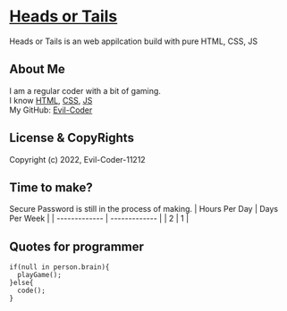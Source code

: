# [Heads or Tails](https://evil-coder-11212.github.io/Heads-or-Tails/)
Heads or Tails is an web appilcation build with pure HTML, CSS, JS

## About Me
I am a regular coder with a bit of gaming.<br/>
I know [HTML](https://en.wikipedia.org/wiki/HTML), [CSS](https://en.wikipedia.org/wiki/CSS), [JS](https://en.wikipedia.org/wiki/JS)<br/>
My GitHub: [Evil-Coder](https://github.com/Evil-Coder-11212)

## License & CopyRights
Copyright (c) 2022, Evil-Coder-11212<br/>

## Time to make?
Secure Password is still in the process of making.
| Hours Per Day | Days Per Week |
| ------------- | ------------- |
|     2   |     1   |

## Quotes for programmer
```
if(null in person.brain){
  playGame();
}else{
  code();
}
```
